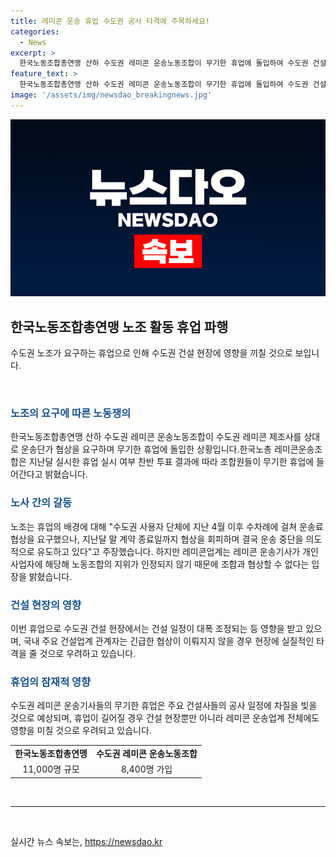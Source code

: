```yaml
---
title: 레미콘 운송 휴업 수도권 공사 타격에 주목하세요!
categories:
  - News
excerpt: >
  한국노동조합총연맹 산하 수도권 레미콘 운송노동조합이 무기한 휴업에 돌입하여 수도권 건설 현장에 영향을 미칠 것으로 전망됩니다. 휴업은 수도권 사용자 단체의 운송료 협상 요구에 대한 응답으로 이뤄진 것으로, 이로 인해 건설 일정에 대폭한 조정이 필요할 것으로 보입니다. 레미콘업계는 운송기사를 개인 사업자로 여기며 노동조합의 지위를 인정하지 않는 입장이지만, 노동조합은 협상을 피했다며 운송 중단을 주장하고 있습니다. 해당 건은 지난 주 동안 협상이 종료되지 않았고, 노조가 강경한 태도를 보이고 있어 심각한 영향을 초래할 것으로 우려되고 있습니다.
feature_text: >
  한국노동조합총연맹 산하 수도권 레미콘 운송노동조합이 무기한 휴업에 돌입하여 수도권 건설 현장에 영향을 미칠 것으로 전망됩니다. 휴업은 수도권 사용자 단체의 운송료 협상 요구에 대한 응답으로 이뤄진 것으로, 이로 인해 건설 일정에 대폭한 조정이 필요할 것으로 보입니다. 레미콘업계는 운송기사를 개인 사업자로 여기며 노동조합의 지위를 인정하지 않는 입장이지만, 노동조합은 협상을 피했다며 운송 중단을 주장하고 있습니다. 해당 건은 지난 주 동안 협상이 종료되지 않았고, 노조가 강경한 태도를 보이고 있어 심각한 영향을 초래할 것으로 우려되고 있습니다.
image: '/assets/img/newsdao_breakingnews.jpg'
---
```


<p><img src="/assets/img/newsdao_breakingnews.jpg" alt="cryptoinkorea 속보" /></p>

<h2 data-ke-size="size26">한국노동조합총연맹 노조 활동 휴업 파행</h2>

<p data-ke-size="size16">수도권 노조가 요구하는 휴업으로 인해 수도권 건설 현장에 영향을 끼칠 것으로 보입니다.</p>

<p data-ke-size="size16">&nbsp;</p>

<h3><b><span style="color: #1a5490;">노조의 요구에 따른 노동쟁의</span></b></h3>

<p data-ke-size="size16">한국노동조합총연맹 산하 수도권 레미콘 운송노동조합이 수도권 레미콘 제조사를 상대로 운송단가 협상을 요구하며 무기한 휴업에 돌입한 상황입니다.한국노총 레미콘운송조합은 지난달 실시한 휴업 실시 여부 찬반 투표 결과에 따라 조합원들이 무기한 휴업에 들어간다고 밝혔습니다.</p>

<h3><b><span style="color: #1a5490;">노사 간의 갈등</span></b></h3>

<p data-ke-size="size16">노조는 휴업의 배경에 대해 "수도권 사용자 단체에 지난 4월 이후 수차례에 걸쳐 운송료 협상을 요구했으나, 지난달 말 계약 종료일까지 협상을 회피하며 결국 운송 중단을 의도적으로 유도하고 있다"고 주장했습니다. 하지만 레미콘업계는 레미콘 운송기사가 개인 사업자에 해당해 노동조합의 지위가 인정되지 않기 때문에 조합과 협상할 수 없다는 입장을 밝혔습니다.</p>

<h3><b><span style="color: #1a5490;">건설 현장의 영향</span></b></h3>

<p data-ke-size="size16">이번 휴업으로 수도권 건설 현장에서는 건설 일정이 대폭 조정되는 등 영향을 받고 있으며, 국내 주요 건설업계 관계자는 긴급한 협상이 이뤄지지 않을 경우 현장에 실질적인 타격을 줄 것으로 우려하고 있습니다.</p>

<h3><b><span style="color: #1a5490;">휴업의 잠재적 영향</span></b></h3>

<p data-ke-size="size16">수도권 레미콘 운송기사들의 무기한 휴업은 주요 건설사들의 공사 일정에 차질을 빚을 것으로 예상되며, 휴업이 길어질 경우 건설 현장뿐만 아니라 레미콘 운송업계 전체에도 영향을 미칠 것으로 우려되고 있습니다.</p>

<table>
<tbody>
<tr>
<td style="text-align: center; height: 17px;"><b>한국노동조합총연맹</b></td>
<td style="text-align: center; height: 17px;"><b>수도권 레미콘 운송노동조합</b></td>
</tr>
<tr>
<td style="text-align: center; height: 17px;">11,000명 규모</td>
<td style="text-align: center; height: 17px;">8,400명 가입</td>
</tr>
</tbody>
</table>

<p data-ke-size="size16">&nbsp;</p>

<hr>

<p data-ke-size="size16">&nbsp;</p>
실시간 뉴스 속보는, <a href="https://newsdao.kr" rel="dofollow">https://newsdao.kr</a>


